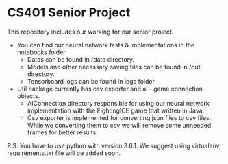 # CS401 Senior Project

This repository includes our working for our senior project.

- You can find our neural network tests & implementations in the notebooks folder
  - Datas can be found in /data directory.
  - Models and other necassary saving files can be found in /out directory.
  - Tensorboard logs can be found in logs folder.
- Util package currently has csv exporter and ai - game connection objects.
  - AIConnection directory responsible for using our neural network implementation with the FightingICE game that written in Java.
  - Csv exporter is implemented for converting json files to csv files. While we 
  converting them to csv we will remove some unneeded frames for better results.


P.S. You have to use python with version 3.6.1. We suggest using virtualenv, requirements.txt file will be added soon.

